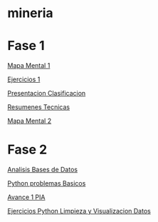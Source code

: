 # mineria

# Fase 1
   
   [Mapa Mental 1](https://github.com/relizondo12/mineria/blob/master/mapa%20mental%201%20grupo%2002%20(1887942).pdf)
   
   [Ejercicios 1](https://github.com/relizondo12/mineria/blob/master/Ejercicios_1.pdf)
   
   [Presentacion Clasificacion](https://github.com/relizondo12/mineria/blob/master/Presentacion_Clasificacion_02%20(2).pptx)
   
   [Resumenes Tecnicas](https://github.com/relizondo12/mineria/blob/master/Resumenes%20grupo%2002%20(1887942).pdf)
   
   [Mapa Mental 2](https://github.com/relizondo12/mineria/blob/master/mapa%20mental%202%20Grupo%2002(1887942).pdf)
 

# Fase 2
   [Analisis Bases de Datos](https://github.com/relizondo12/mineria/blob/master/Bases%20de%20datos.pdf)
   
   [Python problemas Basicos](https://github.com/relizondo12/mineria/blob/master/Python%20Basico_1887942.ipynb)
   
   [Avance 1 PIA](https://github.com/kevingonzalez1805425/Mineria-de-Datos-02/blob/master/Avance%201-PIA_Equipo06_Grupo02%20pdf.pdf)
   
   [ Ejercicios Python Limpieza y Visualizacion Datos](https://github.com/relizondo12/mineria/blob/master/Limpieza%20y%20visualizacio_1887942.ipynb)
